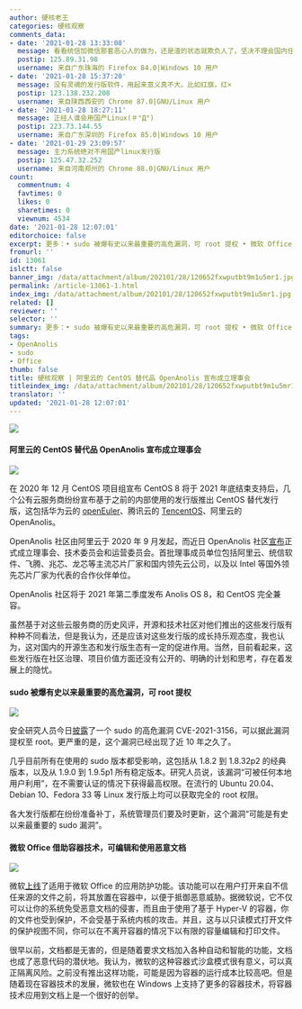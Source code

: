 ```yaml
---
author: 硬核老王
categories: 硬核观察
comments_data:
- date: '2021-01-28 13:33:08'
  message: 看看统信加微信那套恶心人的做为，还是渣的状态就欺负人了，坚决不理会国内任何发行版，又不是真正的社区，让他们壮大了还不翻天？
  postip: 125.89.31.98
  username: 来自广东珠海的 Firefox 84.0|Windows 10 用户
- date: '2021-01-28 15:37:20'
  message: 没有灵魂的发行版软件，用起来意义真不大。比如红旗，红×
  postip: 123.138.232.208
  username: 来自陕西西安的 Chrome 87.0|GNU/Linux 用户
- date: '2021-01-28 18:27:11'
  message: 正经人谁会用国产Linux(＃°Д°)
  postip: 223.73.144.55
  username: 来自广东深圳的 Firefox 85.0|Windows 10 用户
- date: '2021-01-29 23:09:57'
  message: 主力系统绝对不用国产linux发行版
  postip: 125.47.32.252
  username: 来自河南郑州的 Chrome 88.0|GNU/Linux 用户
count:
  commentnum: 4
  favtimes: 0
  likes: 0
  sharetimes: 0
  viewnum: 4534
date: '2021-01-28 12:07:01'
editorchoice: false
excerpt: 更多：• sudo 被爆有史以来最重要的高危漏洞，可 root 提权 • 微软 Office 借助容器技术，可编辑和使用恶意文档
fromurl: ''
id: 13061
islctt: false
banner_img: /data/attachment/album/202101/28/120652fxwputbt9m1u5mr1.jpg
permalink: /article-13061-1.html
index_img: /data/attachment/album/202101/28/120652fxwputbt9m1u5mr1.jpg
related: []
reviewer: ''
selector: ''
summary: 更多：• sudo 被爆有史以来最重要的高危漏洞，可 root 提权 • 微软 Office 借助容器技术，可编辑和使用恶意文档
tags:
- OpenAnolis
- sudo
- Office
thumb: false
title: 硬核观察 | 阿里云的 CentOS 替代品 OpenAnolis 宣布成立理事会
titleindex_img: /data/attachment/album/202101/28/120652fxwputbt9m1u5mr1.jpg
translator: ''
updated: '2021-01-28 12:07:01'
---
```


![](/data/attachment/album/202101/28/120652fxwputbt9m1u5mr1.jpg)


#### 阿里云的 CentOS 替代品 OpenAnolis 宣布成立理事会


![](/data/attachment/album/202101/28/110801ylaka5zvz9d2hwzd.jpg)


在 2020 年 12 月 CentOS 项目组宣布 CentOS 8 将于 2021 年底结束支持后，几个公有云服务商纷纷宣布基于之前的内部使用的发行版推出 CentOS 替代发行版，这包括华为云的 [openEuler](/article-12954-1.html)、腾讯云的 [TencentOS](/article-13039-1.html)、阿里云的 OpenAnolis。


OpenAnolis 社区由阿里云于 2020 年 9 月发起，而近日 OpenAnolis 社区[宣布](https://mp.weixin.qq.com/s/8OBrdd4xobL6eBaLdNk-4A)正式成立理事会、技术委员会和运营委员会。首批理事成员单位包括阿里云、统信软件、飞腾、兆芯、龙芯等主流芯片厂家和国内领先云公司，以及以 Intel 等国外领先芯片厂家为代表的合作伙伴单位。


OpenAnolis 社区将于 2021 年第二季度发布 Anolis OS 8，和 CentOS 完全兼容。


虽然基于对这些云服务商的历史风评，开源和技术社区对他们推出的这些发行版有种种不同看法，但是我认为，还是应该对这些发行版的成长持乐观态度，我也认为，这对国内的开源生态和发行版生态有一定的促进作用。当然，目前看起来，这些发行版在社区治理、项目价值方面还没有公开的、明确的计划和思考，存在着发展上的隐忧。 


#### sudo 被爆有史以来最重要的高危漏洞，可 root 提权


![](/data/attachment/album/202101/28/110827tprprkoffroe1kfr.jpg)


安全研究人员今日[披露](https://blog.qualys.com/vulnerabilities-research/2021/01/26/cve-2021-3156-heap-based-buffer-overflow-in-sudo-baron-samedit)了一个 sudo 的高危漏洞 CVE-2021-3156，可以据此漏洞提权至 root。更严重的是，这个漏洞已经出现了近 10 年之久了。


几乎目前所有在使用的 sudo 版本都受影响，这包括从 1.8.2 到 1.8.32p2 的经典版本，以及从 1.9.0 到 1.9.5p1 所有稳定版本。研究人员说，该漏洞“可被任何本地用户利用”，在不需要认证的情况下获得最高权限。在流行的 Ubuntu 20.04、Debian 10、Fedora 33 等 Linux 发行版上均可以获取完全的 root 权限。


各大发行版都在纷纷准备补丁，系统管理员们要及时更新，这个漏洞“可能是有史以来最重要的 sudo 漏洞”。 


#### 微软 Office 借助容器技术，可编辑和使用恶意文档


![](/data/attachment/album/202101/28/111007fevfr6mee0fqx9af.jpg)


微软[上线](https://techcommunity.microsoft.com/t5/microsoft-security-and/application-guard-for-office-now-generally-available/ba-p/2007539)了适用于微软 Office 的应用防护功能。该功能可以在用户打开来自不信任来源的文件之前，将其放置在容器中，以便于抵御恶意威胁。据微软说，它不仅可以让你的系统免受恶意文档的侵害，而且由于使用了基于 Hyper-V 的容器，你的文件也受到保护，不会受基于系统内核的攻击。并且，这与以只读模式打开文件的保护视图不同，你可以在不离开容器的情况下以有限的容量编辑和打印文件。


很早以前，文档都是无害的，但是随着要求文档加入各种自动和智能的功能，文档也成了恶意代码的潜伏地。我认为，微软的这种容器式沙盒模式很有意义，可以真正隔离风险。之前没有推出这样功能，可能是因为容器的运行成本比较高吧。但是随着现在容器技术的发展，微软也在 Windows 上支持了更多的容器技术，将容器技术应用到文档上是一个很好的创举。